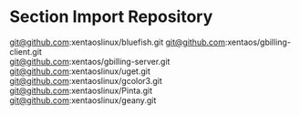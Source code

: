 # Section Import Repository
git@github.com:xentaoslinux/bluefish.git
git@github.com:xentaos/gbilling-client.git  
git@github.com:xentaos/gbilling-server.git  
git@github.com:xentaoslinux/uget.git
git@github.com:xentaoslinux/gcolor3.git
git@github.com:xentaoslinux/Pinta.git
git@github.com:xentaoslinux/geany.git

